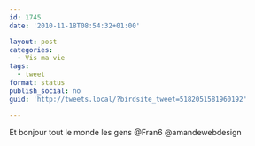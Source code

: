 ```yaml
---
id: 1745
date: '2010-11-18T08:54:32+01:00'

layout: post
categories:
  - Vis ma vie
tags:
  - tweet
format: status
publish_social: no
guid: 'http://tweets.local/?birdsite_tweet=5182051581960192'

---
```


Et bonjour tout le monde les gens @Fran6 @amandewebdesign
